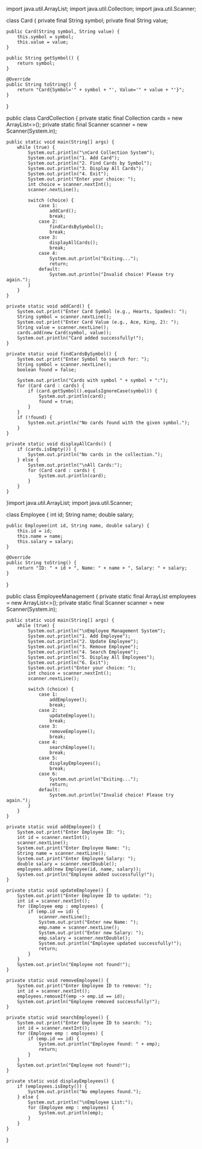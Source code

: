 import java.util.ArrayList;
import java.util.Collection;
import java.util.Scanner;

class Card {
    private final String symbol;
    private final String value;

    public Card(String symbol, String value) {
        this.symbol = symbol;
        this.value = value;
    }

    public String getSymbol() {
        return symbol;
    }

    @Override
    public String toString() {
        return "Card{Symbol='" + symbol + "', Value='" + value + "'}";
    }
}

public class CardCollection {
    private static final Collection<Card> cards = new ArrayList<>();
    private static final Scanner scanner = new Scanner(System.in);

    public static void main(String[] args) {
        while (true) {
            System.out.println("\nCard Collection System");
            System.out.println("1. Add Card");
            System.out.println("2. Find Cards by Symbol");
            System.out.println("3. Display All Cards");
            System.out.println("4. Exit");
            System.out.print("Enter your choice: ");
            int choice = scanner.nextInt();
            scanner.nextLine();

            switch (choice) {
                case 1:
                    addCard();
                    break;
                case 2:
                    findCardsBySymbol();
                    break;
                case 3:
                    displayAllCards();
                    break;
                case 4:
                    System.out.println("Exiting...");
                    return;
                default:
                    System.out.println("Invalid choice! Please try again.");
            }
        }
    }

    private static void addCard() {
        System.out.print("Enter Card Symbol (e.g., Hearts, Spades): ");
        String symbol = scanner.nextLine();
        System.out.print("Enter Card Value (e.g., Ace, King, 2): ");
        String value = scanner.nextLine();
        cards.add(new Card(symbol, value));
        System.out.println("Card added successfully!");
    }

    private static void findCardsBySymbol() {
        System.out.print("Enter Symbol to search for: ");
        String symbol = scanner.nextLine();
        boolean found = false;
        
        System.out.println("Cards with symbol " + symbol + ":");
        for (Card card : cards) {
            if (card.getSymbol().equalsIgnoreCase(symbol)) {
                System.out.println(card);
                found = true;
            }
        }
        if (!found) {
            System.out.println("No cards found with the given symbol.");
        }
    }

    private static void displayAllCards() {
        if (cards.isEmpty()) {
            System.out.println("No cards in the collection.");
        } else {
            System.out.println("\nAll Cards:");
            for (Card card : cards) {
                System.out.println(card);
            }
        }
    }
}import java.util.ArrayList;
import java.util.Scanner;

class Employee {
    int id;
    String name;
    double salary;

    public Employee(int id, String name, double salary) {
        this.id = id;
        this.name = name;
        this.salary = salary;
    }

    @Override
    public String toString() {
        return "ID: " + id + ", Name: " + name + ", Salary: " + salary;
    }
}

public class EmployeeManagement {
    private static final ArrayList<Employee> employees = new ArrayList<>();
    private static final Scanner scanner = new Scanner(System.in);

    public static void main(String[] args) {
        while (true) {
            System.out.println("\nEmployee Management System");
            System.out.println("1. Add Employee");
            System.out.println("2. Update Employee");
            System.out.println("3. Remove Employee");
            System.out.println("4. Search Employee");
            System.out.println("5. Display All Employees");
            System.out.println("6. Exit");
            System.out.print("Enter your choice: ");
            int choice = scanner.nextInt();
            scanner.nextLine();

            switch (choice) {
                case 1:
                    addEmployee();
                    break;
                case 2:
                    updateEmployee();
                    break;
                case 3:
                    removeEmployee();
                    break;
                case 4:
                    searchEmployee();
                    break;
                case 5:
                    displayEmployees();
                    break;
                case 6:
                    System.out.println("Exiting...");
                    return;
                default:
                    System.out.println("Invalid choice! Please try again.");
            }
        }
    }

    private static void addEmployee() {
        System.out.print("Enter Employee ID: ");
        int id = scanner.nextInt();
        scanner.nextLine();
        System.out.print("Enter Employee Name: ");
        String name = scanner.nextLine();
        System.out.print("Enter Employee Salary: ");
        double salary = scanner.nextDouble();
        employees.add(new Employee(id, name, salary));
        System.out.println("Employee added successfully!");
    }

    private static void updateEmployee() {
        System.out.print("Enter Employee ID to update: ");
        int id = scanner.nextInt();
        for (Employee emp : employees) {
            if (emp.id == id) {
                scanner.nextLine();
                System.out.print("Enter new Name: ");
                emp.name = scanner.nextLine();
                System.out.print("Enter new Salary: ");
                emp.salary = scanner.nextDouble();
                System.out.println("Employee updated successfully!");
                return;
            }
        }
        System.out.println("Employee not found!");
    }

    private static void removeEmployee() {
        System.out.print("Enter Employee ID to remove: ");
        int id = scanner.nextInt();
        employees.removeIf(emp -> emp.id == id);
        System.out.println("Employee removed successfully!");
    }

    private static void searchEmployee() {
        System.out.print("Enter Employee ID to search: ");
        int id = scanner.nextInt();
        for (Employee emp : employees) {
            if (emp.id == id) {
                System.out.println("Employee found: " + emp);
                return;
            }
        }
        System.out.println("Employee not found!");
    }

    private static void displayEmployees() {
        if (employees.isEmpty()) {
            System.out.println("No employees found.");
        } else {
            System.out.println("\nEmployee List:");
            for (Employee emp : employees) {
                System.out.println(emp);
            }
        }
    }
}

